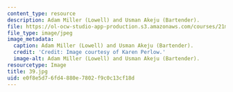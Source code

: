 ```yaml
---
content_type: resource
description: Adam Miller (Lowell) and Usman Akeju (Bartender).
file: https://ol-ocw-studio-app-production.s3.amazonaws.com/courses/21m-873-theater-arts-topics-fall-2004-january-iap-2005/e0f8e5d76fd4880e7802f9c0c13cf18d_39.jpg
file_type: image/jpeg
image_metadata:
  caption: Adam Miller (Lowell) and Usman Akeju (Bartender).
  credit: 'Credit: Image courtesy of Karen Perlow.'
  image-alt: Adam Miller (Lowell) and Usman Akeju (Bartender).
resourcetype: Image
title: 39.jpg
uid: e0f8e5d7-6fd4-880e-7802-f9c0c13cf18d
---
```

